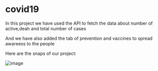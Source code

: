 # covid19

In this project we have used the API to fetch the data about number of active,deah and total number of cases

And we have also added the tab of prevention and vaccines to spread awareess to the people


Here are the snaps of our project:

![image](https://user-images.githubusercontent.com/91750738/197686781-901efebb-6add-4177-b972-62e06586684d.png)


